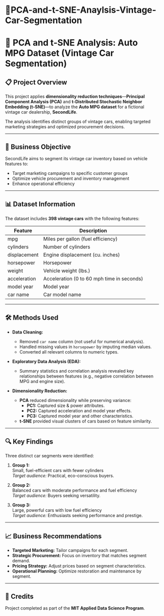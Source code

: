 # 🚗PCA-and-t-SNE-Anaylsis-Vintage-Car-Segmentation
# 🚗 PCA and t-SNE Analysis: Auto MPG Dataset (Vintage Car Segmentation)

## 📋 Project Overview
This project applies **dimensionality reduction techniques**—**Principal Component Analysis (PCA)** and **t-Distributed Stochastic Neighbor Embedding (t-SNE)**—to analyze the **Auto MPG dataset** for a fictional vintage car dealership, **SecondLife**.

The analysis identifies distinct groups of vintage cars, enabling targeted marketing strategies and optimized procurement decisions.

---

## 🎯 Business Objective
SecondLife aims to segment its vintage car inventory based on vehicle features to:
- Target marketing campaigns to specific customer groups
- Optimize vehicle procurement and inventory management
- Enhance operational efficiency

---

## 📊 Dataset Information
The dataset includes **398 vintage cars** with the following features:

| Feature       | Description                                           |
|---------------|-------------------------------------------------------|
| mpg           | Miles per gallon (fuel efficiency)                    |
| cylinders     | Number of cylinders                                   |
| displacement  | Engine displacement (cu. inches)                      |
| horsepower    | Horsepower                                            |
| weight        | Vehicle weight (lbs.)                                 |
| acceleration  | Acceleration (0 to 60 mph time in seconds)            |
| model year    | Model year                                            |
| car name      | Car model name                                        |

---

## 🛠️ Methods Used
- **Data Cleaning:**  
  - Removed `car name` column (not useful for numerical analysis).
  - Handled missing values in `horsepower` by imputing median values.
  - Converted all relevant columns to numeric types.

- **Exploratory Data Analysis (EDA):**  
  - Summary statistics and correlation analysis revealed key relationships between features (e.g., negative correlation between MPG and engine size).

- **Dimensionality Reduction:**  
  - **PCA** reduced dimensionality while preserving variance:
    - **PC1:** Captured size & power attributes.
    - **PC2:** Captured acceleration and model year effects.
    - **PC3:** Captured model year and other characteristics.
  - **t-SNE** provided visual clusters of cars based on feature similarity.

---

## 🔍 Key Findings
Three distinct car segments were identified:

1. **Group 1:**  
   Small, fuel-efficient cars with fewer cylinders  
   *Target audience:* Practical, eco-conscious buyers.

2. **Group 2:**  
   Balanced cars with moderate performance and fuel efficiency  
   *Target audience:* Buyers seeking versatility.

3. **Group 3:**  
   Large, powerful cars with low fuel efficiency  
   *Target audience:* Enthusiasts seeking performance and prestige.

---

## 📈 Business Recommendations
- **Targeted Marketing:** Tailor campaigns for each segment.
- **Strategic Procurement:** Focus on inventory that matches segment demand.
- **Pricing Strategy:** Adjust prices based on segment characteristics.
- **Operational Planning:** Optimize restoration and maintenance by segment.

---
## 📑 Credits
Project completed as part of the **MIT Applied Data Science Program**.


